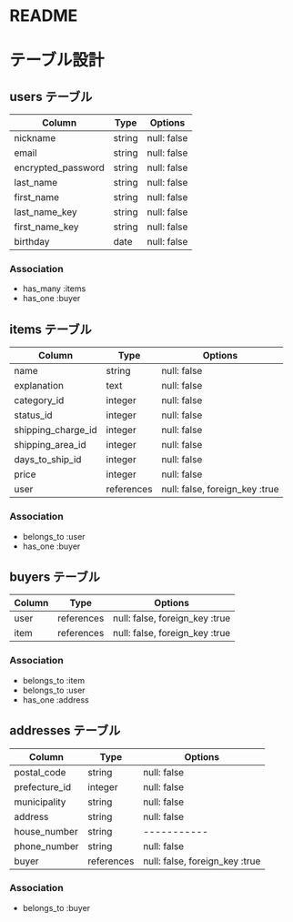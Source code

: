 # README

# テーブル設計


## users テーブル

| Column            | Type    | Options     |
| ----------------- | ------- | ----------- |
| nickname          | string  | null: false |
| email             | string  | null: false |
| encrypted_password| string  | null: false |
| last_name         | string  | null: false |
| first_name        | string  | null: false |
| last_name_key     | string  | null: false |
| first_name_key    | string  | null: false |
| birthday          | date    | null: false |

### Association

- has_many :items
- has_one :buyer

## items テーブル

| Column             | Type       | Options                       |
| ------------------ | ---------- | ----------------------------- |
| name               | string     | null: false                   |
| explanation        | text       | null: false                   |
| category_id        | integer    | null: false                   |
| status_id          | integer    | null: false                   |
| shipping_charge_id | integer    | null: false                   |
| shipping_area_id   | integer    | null: false                   |
| days_to_ship_id    | integer    | null: false                   |
| price              | integer    | null: false                   |
| user               | references | null: false, foreign_key :true|

### Association

- belongs_to :user
- has_one :buyer

## buyers テーブル

| Column          | Type       | Options                        |
| --------------- | ---------- | ------------------------------ |
| user            | references | null: false, foreign_key :true |
| item            | references | null: false, foreign_key :true |

### Association

- belongs_to :item
- belongs_to :user
- has_one :address

## addresses テーブル

| Column          | Type       | Options                        |
| --------------- | ---------- | ------------------------------ |
| postal_code     | string     | null: false                    |
| prefecture_id   | integer    | null: false                    |
| municipality    | string     | null: false                    |
| address         | string     | null: false                    |
| house_number    | string     | -----------                    |
| phone_number    | string     | null: false                    |
| buyer           | references | null: false, foreign_key :true |

### Association

- belongs_to :buyer
